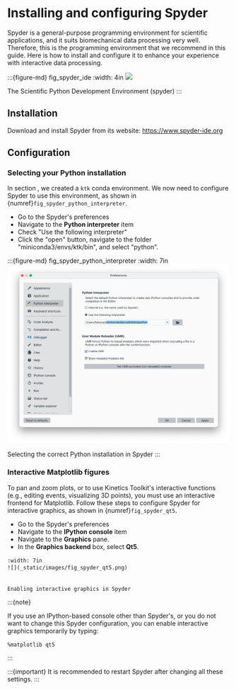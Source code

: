 # Installing and configuring Spyder

Spyder is a general-purpose programming environment for scientific applications, and it suits biomechanical data processing very well. Therefore, this is the programming environment that we recommend in this guide. Here is how to install and configure it to enhance your experience with interactive data processing.


:::{figure-md} fig_spyder_ide
:width: 4in
![](_static/images/fig_spyder_ide.jpg)

The Scientific Python Development Environment (spyder)
:::

## Installation

Download and install Spyder from its website: https://www.spyder-ide.org

## Configuration

### Selecting your Python installation

In section [](getting_started_installing.md), we created a `ktk` conda environment. We now need to configure Spyder to use this environment, as shown in {numref}`fig_spyder_python_interpreter`.

- Go to the Spyder's preferences
- Navigate to the **Python interpreter** item
- Check "Use the following interpreter"
- Click the "open" button, navigate to the folder "miniconda3/envs/ktk/bin", and select "python".

:::{figure-md} fig_spyder_python_interpreter
:width: 7in
![](_static/images/fig_spyder_python_interpreter.png)

Selecting the correct Python installation in Spyder
:::


### Interactive Matplotlib figures

To pan and zoom plots, or to use Kinetics Toolkit's interactive functions (e.g., editing events, visualizing 3D points), you must use an interactive frontend for Matplotlib. Follow these steps to configure Spyder for interactive graphics, as shown in {numref}`fig_spyder_qt5`.

- Go to the Spyder's preferences
- Navigate to the **IPython console** item
- Navigate to the **Graphics** pane.
- In the **Graphics backend** box, select **Qt5**.


```{figure-md} fig_spyder_qt5
:width: 7in
![](_static/images/fig_spyder_qt5.png)


Enabling interactive graphics in Spyder
```

:::{note}

If you use an IPython-based console other than Spyder's, or you do not want to change this Spyder configuration, you can enable interactive graphics temporarily by typing:

```
%matplotlib qt5
```

:::


:::{important}
It is recommended to restart Spyder after changing all these settings.
:::
